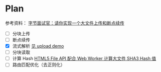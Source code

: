 # Plan

参考资料：
[字节面试官：请你实现一个大文件上传和断点续传](https://cloud.tencent.com/developer/article/1586374)

- [ ] 分块上传
- [ ] 断点续传
- [x] 流式解析 [见 upload demo](https://github.com/DevinDon/rester-core/blob/master/src/demo/upload/index.ts)
- [ ] 分块读取
- [ ] 计算 Hash [HTML5 File API 配合 Web Worker 计算大文件 SHA3 Hash 值](https://blog.izgq.net/archives/1260/)
- [ ] 路由匹配优化（去正则化）
